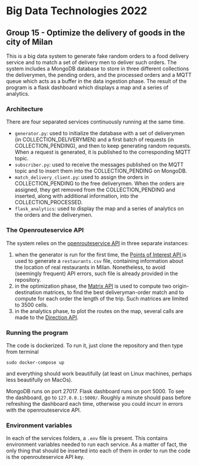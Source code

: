 # Big Data Technologies 2022

## Group 15 - Optimize the delivery of goods in the city of Milan

This is a big data system to generate fake random orders to a food delivery service and to match a set of delivery men to deliver such orders.
The system includes a MongoDB database to store in three different collections the deliverymen, the pending orders, and the processed orders and a MQTT queue which acts as a buffer in the data ingestion phase. The result of the program is a flask dashboard which displays a map and a series of analytics. 

### Architecture
There are four separated services continuously running at the same time.
- `generator.py`: used to initialize the database with a set of deliverymen (in COLLECTION_DELIVERYMEN) and a first batch of requests (in COLLECTION_PENDING), and then to keep generating random requests. When a request is generated, it is published to the corresponding MQTT topic.
- `subscriber.py`: used to receive the messages published on the MQTT topic and to insert them into the COLLECTION_PENDING on MongoDB.
- `match_delivery_client.py`: used to assign the orders in COLLECTION_PENDING to the free deliverymen. When the orders are assigned, they get removed from the COLLECTION_PENDING and inserted, along with additional information, into the COLLECTION_PROCESSED.
- `flask_analytics`: used to display the map and a series of analytics on the orders and the deliverymen.

### The Openrouteservice API
The system relies on the [openrouteservice API](https://openrouteservice.org/) in three separate instances:
1) when the generator is run for the first time, the [Points of Interest API ](https://openrouteservice.org/dev/#/api-docs/pois) is used to generate a `restaurants.csv` file, containing information about the location of real restaurants in Milan. Nonetheless, to avoid (seemingly frequent) API errors, such file is already provided in the repository.
2) in the optimization phase, the [Matrix API](https://openrouteservice.org/dev/#/api-docs/matrix) is used to compute two origin-destination matrices, to find the best deliveryman-order match and to compute for each order the length of the trip. Such matrices are limited to 3500 cells.
3) in the analytics phase, to plot the routes on the map, several calls are made to the [Direction API](https://openrouteservice.org/dev/#/api-docs/v2/directions). 

### Running the program
The code is dockerized. To run it, just clone the repository and then type from terminal <pre><code>sudo docker-compose up</code></pre> and everything should work beautifully (at least on Linux machines, perhaps less beautifully on MacOs).

MongoDB runs on port 27017.
Flask dashboard runs on port 5000.
To see the dashboard, go to `127.0.0.1:5000/`. Roughly a minute should pass before refreshing the dashboard each time, otherwise you could incurr in errors with the openrouteservice API.

### Environment variables
In each of the services folders, a `.env` file is present. This contains environment variables needed to run each service. As a matter of fact, the only thing that should be inserted into each of them in order to run the code is the openrouteservice API key.
